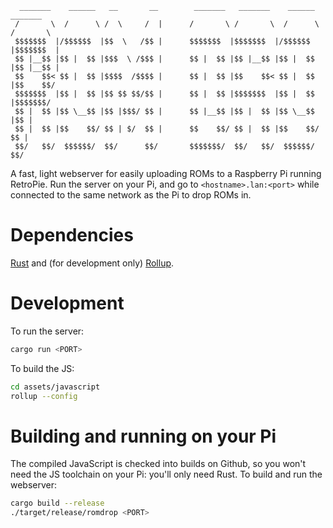 ```
  _______    ______   __       __        _______   _______    ______   _______
 /       \  /      \ /  \     /  |      /       \ /       \  /      \ /       \
 $$$$$$$  |/$$$$$$  |$$  \   /$$ |      $$$$$$$  |$$$$$$$  |/$$$$$$  |$$$$$$$  |
 $$ |__$$ |$$ |  $$ |$$$  \ /$$$ |      $$ |  $$ |$$ |__$$ |$$ |  $$ |$$ |__$$ |
 $$    $$< $$ |  $$ |$$$$  /$$$$ |      $$ |  $$ |$$    $$< $$ |  $$ |$$    $$/
 $$$$$$$  |$$ |  $$ |$$ $$ $$/$$ |      $$ |  $$ |$$$$$$$  |$$ |  $$ |$$$$$$$/
 $$ |  $$ |$$ \__$$ |$$ |$$$/ $$ |      $$ |__$$ |$$ |  $$ |$$ \__$$ |$$ |
 $$ |  $$ |$$    $$/ $$ | $/  $$ |      $$    $$/ $$ |  $$ |$$    $$/ $$ |
 $$/   $$/  $$$$$$/  $$/      $$/       $$$$$$$/  $$/   $$/  $$$$$$/  $$/
```

A fast, light webserver for easily uploading ROMs to a Raspberry Pi running
RetroPie. Run the server on your Pi, and go to `<hostname>.lan:<port>` while
connected to the same network as the Pi to drop ROMs in.

# Dependencies
[Rust](https://rustup.rs/) and (for development only) [Rollup](https://rollupjs.org/).

# Development

To run the server:
```bash
cargo run <PORT>
```

To build the JS:

```bash
cd assets/javascript
rollup --config
```

# Building and running on your Pi

The compiled JavaScript is checked into builds on Github, so you won't need the
JS toolchain on your Pi: you'll only need Rust. To build and run the webserver:

```bash
cargo build --release
./target/release/romdrop <PORT>
```
